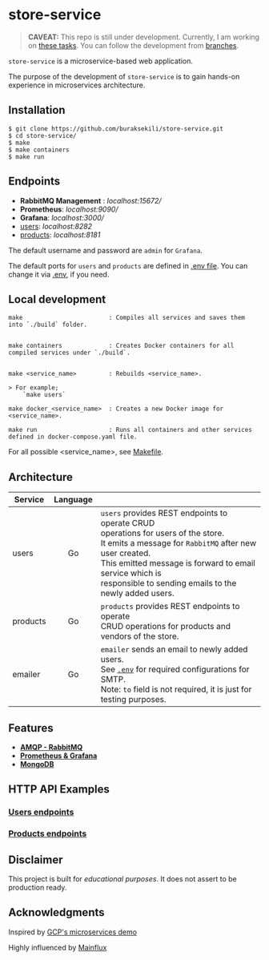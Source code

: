 # store-service

> **CAVEAT:** This repo is still under development. Currently, I am working on [these tasks](https://github.com/buraksekili/store-service/issues/3).
> You can follow the development from [branches](https://github.com/buraksekili/store-service/branches).

`store-service` is a microservice-based web application. 


The purpose of the development of `store-service` is to gain hands-on experience in microservices architecture.


## Installation

```console
$ git clone https://github.com/buraksekili/store-service.git
$ cd store-service/
$ make
$ make containers
$ make run
```

## Endpoints
- **RabbitMQ Management**   : *localhost:15672/*
- **Prometheus**: *localhost:9090/*
- **Grafana**: *localhost:3000/*
- [users](https://github.com/buraksekili/store-service/tree/master/users): *localhost:8282*
- [products](https://github.com/buraksekili/store-service/tree/master/products): *localhost:8181*

The default username and password are `admin` for `Grafana`.

The default ports for `users` and `products` are defined in [.env file](https://github.com/buraksekili/store-service/blob/master/docker/.env). You can change it via [.env](https://github.com/buraksekili/store-service/blob/master/docker/.env), if you need.

## Local development

```
make                        : Compiles all services and saves them into `./build` folder.


make containers             : Creates Docker containers for all compiled services under `./build`.


make <service_name>         : Rebuilds <service_name>.

> For example;
    `make users`

make docker_<service_name>  : Creates a new Docker image for <service_name>.

make run                    : Runs all containers and other services defined in docker-compose.yaml file.
```

For all possible <service_name>, see [Makefile](https://github.com/buraksekili/store-service/blob/bd576d5ae6bd13867932bed7ec106a24b6f1625d/Makefile#L1).

## Architecture

| Service       |  Language      | |
| ------------- |:-------------:| -----|
| users  |   Go          | `users` provides REST endpoints to operate CRUD <br/> operations for users of the store. <br/> It emits a message for `RabbitMQ` after new user created. <br/> This emitted message is forward to email service which is <br/> responsible to sending emails to the newly added users.|
| products  |   Go          | `products` provides REST endpoints to operate <br/> CRUD operations for products and vendors of the store.   |
| emailer  |   Go          |  `emailer` sends an email to newly added users. <br /> See [`.env`](https://github.com/buraksekili/store-service/blob/master/docker/.env) for required configurations for SMTP. <br />Note: `to` field is not required, it is just for testing purposes.|

## Features

- [**AMQP - RabbitMQ**](https://github.com/buraksekili/store-service/tree/master/amqp)
- [**Prometheus & Grafana**](https://github.com/buraksekili/store-service/tree/master/metrics)
- [**MongoDB**](https://github.com/buraksekili/store-service/tree/master/db/mongo)

## HTTP API Examples

### [Users endpoints](https://github.com/buraksekili/store-service/blob/master/users/README.md)
### [Products endpoints](https://github.com/buraksekili/store-service/blob/master/products/README.md)

## Disclaimer

This project is built for *educational purposes*. It does not assert to be production ready. 

## Acknowledgments

Inspired by [GCP's microservices demo](https://github.com/GoogleCloudPlatform/microservices-demo)

Highly influenced by [Mainflux](https://github.com/mainflux/mainflux) 